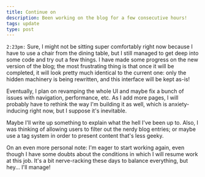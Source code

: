 ```yaml
---
title: Continue on
description: Been working on the blog for a few consecutive hours!
tags: update
type: post
---
```


`2:23pm:` Sure, I might not be sitting super comfortably right now because I have to use a chair from the dining table, but I still managed to get deep into some code and try out a few things. I have made some progress on the new version of the blog; the most frustrating thing is that once it will be completed, it will look pretty much identical to the current one: only the hidden machinery is being rewritten, and this interface will be kept as-is!

Eventually, I plan on revamping the whole UI and maybe fix a bunch of issues with navigation, performance, etc. As I add more pages, I will probably have to rethink the way I'm building it as well, which is anxiety-inducing right now, but I suppose it's inevitable.

Maybe I'll write up something to explain what the hell I've been up to. Also, I was thinking of allowing users to filter out the nerdy blog entries; or maybe use a tag system in order to present content that's less geeky.

On an even more personal note: I'm eager to start working again, even though I have some doubts about the conditions in which I will resume work at this job. It's a bit nerve-racking these days to balance everything, but hey... I'll manage!
